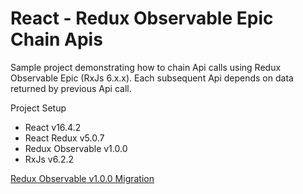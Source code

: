 # React - Redux Observable Epic Chain Apis
Sample project demonstrating how to chain Api calls using Redux Observable Epic (RxJs 6.x.x).
Each subsequent Api depends on data returned by previous Api call.

Project Setup
* React v16.4.2
* React Redux v5.0.7
* Redux Observable v1.0.0
* RxJs v6.2.2

[Redux Observable v1.0.0 Migration](https://github.com/redux-observable/redux-observable/blob/master/MIGRATION.md)